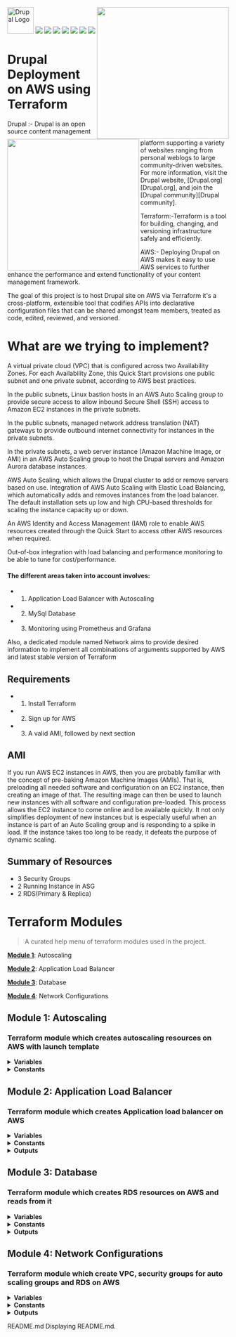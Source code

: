 
<img alt="Drupal Logo" src="https://www.drupal.org/files/Wordmark_blue_RGB.png" height="60px">
<img src="https://www.terraform.io/assets/images/logo-hashicorp-3f10732f.svg" align="right" width="300">
<img src="https://docs.aws.amazon.com/assets/images/aws_logo_dark.png" align="left" width="300">

<a href="https://img.shields.io/badge/autoscaling-v4.1.0-%23c7c91c">
<img src="https://img.shields.io/badge/autoscaling-v4.1.0-%23c7c91c" /></a>

<a href="https://img.shields.io/badge/alb-v6.0.0-%238c66d9">
<img src="https://img.shields.io/badge/alb-v6.0.0-%238c66d9" /></a>

<a href="https://img.shields.io/badge/terraform--aws--rds--source-v3.0.0-ff69b4">
<img src="https://img.shields.io/badge/terraform--aws--rds--source-v3.0.0-ff69b4" /></a>
<a href="https://img.shields.io/badge/terraform--aws--rds--read-v3.0.0-ad7521">
<img src="https://img.shields.io/badge/terraform--aws--rds--read-v3.0.0-ad7521" /></a>

<a href="https://img.shields.io/badge/vpc-v3.2.0-red">
<img src="https://img.shields.io/badge/vpc-v3.2.0-red" /></a>
<a href="https://img.shields.io/badge/security__group__asg-v4.0.0-brightgreen">
<img src="https://img.shields.io/badge/security__group__asg-v4.0.0-brightgreen" /></a>
<a href="https://img.shields.io/badge/security__group__rds-v4.0.0-important">
<img src="https://img.shields.io/badge/security__group__rds-v4.0.0-important" /></a>













# Drupal Deployment on AWS using Terraform 

Drupal :- Drupal is an open source content management platform supporting a variety of
websites ranging from personal weblogs to large community-driven websites. For
more information, visit the Drupal website, [Drupal.org][Drupal.org], and join
the [Drupal community][Drupal community].

Terraform:-Terraform is a tool for building, changing, and versioning infrastructure safely and efficiently.

AWS:- Deploying Drupal on AWS makes it easy to use AWS services to further enhance the performance and extend functionality of your content management framework.

The goal of this project is to host Drupal site on AWS via Terraform  it's a cross-platform, extensible tool that codifies APIs into declarative configuration files that can be shared amongst team members, treated as code, edited, reviewed, and versioned.


# What are we trying to implement?

A virtual private cloud (VPC) that is configured across two Availability Zones. For each Availability Zone, this Quick Start provisions one public subnet and one private subnet, according to AWS best practices.

In the public subnets, Linux bastion hosts in an AWS Auto Scaling group to provide secure access to allow inbound Secure Shell (SSH) access to Amazon EC2 instances in the private subnets.

In the public subnets, managed network address translation (NAT) gateways to provide outbound internet connectivity for instances in the private subnets.

In the private subnets, a web server instance (Amazon Machine Image, or AMI) in an AWS Auto Scaling group to host the Drupal servers and Amazon Aurora database instances.

AWS Auto Scaling, which allows the Drupal cluster to add or remove servers based on use.
Integration of AWS Auto Scaling with Elastic Load Balancing, which automatically adds and removes instances from the load balancer. The default installation sets up low and high CPU-based thresholds for scaling the instance capacity up or down.

An AWS Identity and Access Management (IAM) role to enable AWS resources created through the Quick Start to access other AWS resources when required.

Out-of-box integration with load balancing and performance monitoring to be able to tune for cost/performance.




#### The different areas taken into account involves:
- 1. Application Load Balancer with Autoscaling 
- 2. MySql Database
- 3. Monitoring using Prometheus and Grafana

Also, a dedicated module named Network aims to provide desired information to implement all combinations of arguments supported by AWS and latest stable version of Terraform

## Requirements

- 1. Install Terraform
- 2. Sign up for AWS 
- 3. A valid AMI, followed by next section

## AMI
If you run AWS EC2 instances in AWS, then you are probably familiar with the concept of pre-baking Amazon Machine Images (AMIs). 
That is, preloading all needed software and configuration on an EC2 instance, then creating an image of that. The resulting image
can then be used to launch new instances with all software and configuration pre-loaded. This process allows the EC2 instance to come 
online and be available quickly. It not only simplifies deployment of new instances but is especially useful when an instance is part of 
an Auto Scaling group and is responding to a spike in load. If the instance takes too long to be ready, it defeats the purpose of dynamic scaling.

## Summary of Resources
-  3 Security Groups
-  2 Running Instance in ASG
-  2 RDS(Primary & Replica) 

# Terraform Modules

> A curated help menu of terraform modules used in the project.

[**Module 1**](#mod1): Autoscaling

[**Module 2**](#mod2): Application Load Balancer

[**Module 3**](#mod3): Database

[**Module 4**](#mod4): Network Configurations

<a id='mod1'></a>
## Module 1: Autoscaling


### Terraform module which creates autoscaling resources on AWS with launch template

<details>
  <summary><b>Variables</b></summary>
  
```

```
</details>

<details>
  <summary><b>Constants</b></summary>
  
```

```
</details>

<a id='mod2'></a>
## Module 2: Application Load Balancer


### Terraform module which creates Application load balancer on AWS

<details>
  <summary><b>Variables</b></summary>
  
```
   
```
</details>

<details>
  <summary><b>Constants</b></summary>
  
```

```
</details>

<details>
  <summary><b>Outputs</b></summary>
  
```

```
</details>

<a id='mod3'></a>
## Module 3: Database



### Terraform module which creates RDS resources on AWS and reads from it

<details>
  <summary><b>Variables</b></summary>
  
```
  
```
</details>

<details>
  <summary><b>Constants</b></summary>
  
```

```
</details>

<details>
  <summary><b>Outputs</b></summary>
  
```

```
</details>


<a id='mod4'></a>
## Module 4: Network Configurations


### Terraform module which create VPC, security groups for auto scaling groups and RDS on AWS

<details>
  <summary><b>Variables</b></summary>
 
  ```
 
 ```
</details>

<details>
  <summary><b>Constants</b></summary>
  
  ```
 
  ```

</details>

<details>
  <summary><b>Outputs</b></summary>
  
```
 

```
</details>



  
README.md
Displaying README.md.
